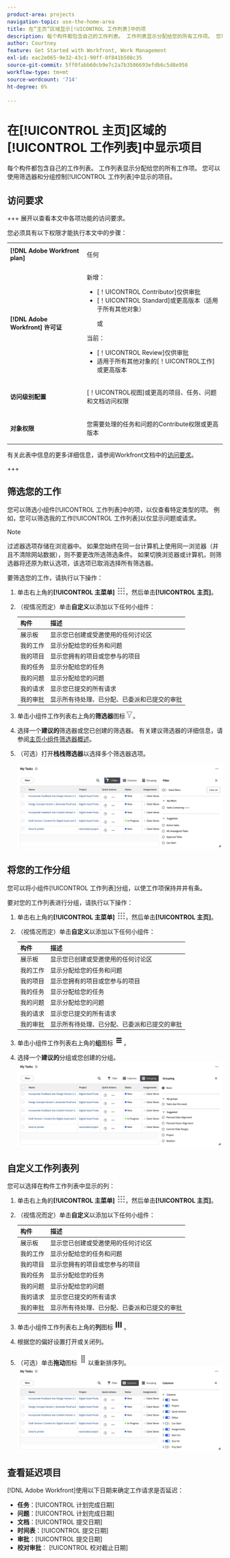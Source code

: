 ```yaml
---
product-area: projects
navigation-topic: use-the-home-area
title: 在“主页”区域显示[!UICONTROL 工作列表]中的项
description: 每个构件都包含自己的工作列表。 工作列表显示分配给您的所有工作项。 您可以使用筛选器和分组控制[!UICONTROL 工作列表]中显示的项目。
author: Courtney
feature: Get Started with Workfront, Work Management
exl-id: eac2e065-9e32-43c1-90ff-0f841b508c35
source-git-commit: 5ff0fabb60cb9e7c2a7b3506693efdb6c5d8e956
workflow-type: tm+mt
source-wordcount: '714'
ht-degree: 6%

---
```


# 在[!UICONTROL 主页]区域的[!UICONTROL 工作列表]中显示项目

<!-- Audited: 1/2024 -->

每个构件都包含自己的工作列表。 工作列表显示分配给您的所有工作项。 您可以使用筛选器和分组控制[!UICONTROL 工作列表]中显示的项目。

## 访问要求

+++ 展开以查看本文中各项功能的访问要求。

您必须具有以下权限才能执行本文中的步骤：

<table style="table-layout:auto"> 
 <col> 
 </col> 
 <col> 
 </col> 
 <tbody> 
  <tr> 
   <td role="rowheader"><strong>[!DNL Adobe Workfront plan]</strong></td> 
   <td> <p>任何</p> </td> 
  </tr> 
  <tr> 
   <td role="rowheader"><strong>[!DNL Adobe Workfront] 许可证</strong></td> 
   <td> <p>新增：</p><ul><li>[！UICONTROL Contributor]仅供审批</li> <li>[！UICONTROL Standard]或更高版本（适用于所有其他对象）</li> <p>或</p> 
  </ul><p>当前：</p><ul><li>[！UICONTROL Review]仅供审批</li> <li>适用于所有其他对象的[！UICONTROL工作]或更高版本</li> </td> 
  </tr> </ul>
  <tr> 
   <td role="rowheader"><strong>访问级别配置</strong></td> 
   <td> <p>[！UICONTROL视图]或更高的项目、任务、问题和文档访问权限</p> </td> 
  </tr> 
  <tr> 
   <td role="rowheader"><strong>对象权限</strong></td> 
   <td> <p>您需要处理的任务和问题的Contribute权限或更高版本</p>  </td> 
  </tr> 
 </tbody> 
</table>

有关此表中信息的更多详细信息，请参阅Workfront文档中的[访问要求](/help/quicksilver/administration-and-setup/add-users/access-levels-and-object-permissions/access-level-requirements-in-documentation.md)。

+++

## 筛选您的工作

您可以筛选小组件[!UICONTROL 工作列表]中的项，以仅查看特定类型的项。 例如，您可以筛选我的工作[!UICONTROL 工作列表]以仅显示问题或请求。

>[!NOTE]
>
>过滤器选项存储在浏览器中。 如果您始终在同一台计算机上使用同一浏览器（并且不清除网站数据），则不要更改所选筛选条件。 如果切换浏览器或计算机，则筛选器将还原为默认选项，该选项已取消选择所有筛选器。

要筛选您的工作，请执行以下操作：

1. 单击右上角的&#x200B;**[!UICONTROL 主菜单]** ![](assets/main-menu-icon.png)，然后单击&#x200B;**[!UICONTROL 主页]**。
1. （视情况而定）单击&#x200B;**自定义**&#x200B;以添加以下任何小组件：

   | 构件 | 描述 |
   |--------------|---------------------------------------------------------------------------------------------------|
   | 展示板 | 显示您已创建或受邀使用的任何讨论区 |
   | 我的工作 | 显示分配给您的任务和问题 |
   | 我的项目 | 显示您拥有的项目或您参与的项目 |
   | 我的任务 | 显示分配给您的任务 |
   | 我的问题 | 显示分配给您的问题 |
   | 我的请求 | 显示您已提交的所有请求 |
   | 我的审批 | 显示所有待处理、已分配、已委派和已提交的审批 |

1. 单击小组件工作列表右上角的&#x200B;**筛选器**&#x200B;图标![](assets/filter-nwepng.png)。
1. 选择一个&#x200B;**建议的**筛选器或您已创建的筛选器。
有关建议筛选器的详细信息，请参阅[主页小组件筛选器概述](/help/quicksilver/workfront-basics/using-home/using-the-home-area/widget-filter-overview-home.md)。
1. （可选）打开&#x200B;**栈栈筛选器**&#x200B;以选择多个筛选器选项。

   ![](assets/my-task-filter-open.png)


## 将您的工作分组

您可以将小组件[!UICONTROL 工作列表]分组，以使工作项保持井井有条。

要对您的工作列表进行分组，请执行以下操作：

1. 单击右上角的&#x200B;**[!UICONTROL 主菜单]** ![](assets/main-menu-icon.png)，然后单击&#x200B;**[!UICONTROL 主页]**。
1. （视情况而定）单击&#x200B;**自定义**&#x200B;以添加以下任何小组件：

   | 构件 | 描述 |
   |--------------|---------------------------------------------------------------------------------------------------|
   | 展示板 | 显示您已创建或受邀使用的任何讨论区 |
   | 我的工作 | 显示分配给您的任务和问题 |
   | 我的项目 | 显示您拥有的项目或您参与的项目 |
   | 我的任务 | 显示分配给您的任务 |
   | 我的问题 | 显示分配给您的问题 |
   | 我的请求 | 显示您已提交的所有请求 |
   | 我的审批 | 显示所有待处理、已分配、已委派和已提交的审批 |

1. 单击小组件工作列表右上角的&#x200B;**组**&#x200B;图标![](assets/group-icon.png)。
1. 选择一个&#x200B;**建议的**分组或您创建的分组。
   ![](assets/grouping-expanded.png)


## 自定义工作列表列

您可以选择在构件工作列表中显示的列：

1. 单击右上角的&#x200B;**[!UICONTROL 主菜单]** ![](assets/main-menu-icon.png)，然后单击&#x200B;**[!UICONTROL 主页]**。
1. （视情况而定）单击&#x200B;**自定义**&#x200B;以添加以下任何小组件：

   | 构件 | 描述 |
   |--------------|---------------------------------------------------------------------------------------------------|
   | 展示板 | 显示您已创建或受邀使用的任何讨论区 |
   | 我的工作 | 显示分配给您的任务和问题 |
   | 我的项目 | 显示您拥有的项目或您参与的项目 |
   | 我的任务 | 显示分配给您的任务 |
   | 我的问题 | 显示分配给您的问题 |
   | 我的请求 | 显示您已提交的所有请求 |
   | 我的审批 | 显示所有待处理、已分配、已委派和已提交的审批 |

1. 单击小组件工作列表右上角的&#x200B;**列**&#x200B;图标![](assets/column-icon.png)。
1. 根据您的偏好设置打开或关闭列。
1. （可选）单击&#x200B;**拖动**&#x200B;图标![](assets/drag-icon.png)以重新排序列。
   ![](assets/columns-expanded.png)


## 查看延迟项目

[!DNL Adobe Workfront]使用以下日期来确定工作请求是否延迟：

* **任务**：[!UICONTROL 计划完成日期]
* **问题**：[!UICONTROL 计划完成日期]
* **文档**：[!UICONTROL 提交日期]
* **时间表**：[!UICONTROL 提交日期]
* **审批**：[!UICONTROL 提交日期]
* **校对审批**： [!UICONTROL 校对截止日期]




